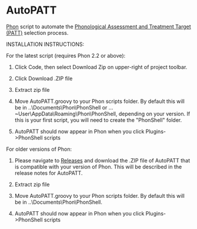 # AutoPATT
[Phon](http://www.phon.ca) script to automate the [Phonological Assessment and Treatment Target (PATT)](https://slhs.sdsu.edu/phont/the-patt/) selection process.

INSTALLATION INSTRUCTIONS:

For the latest script (requires Phon 2.2 or above):
1. Click Code, then select Download Zip on upper-right of project toolbar.

2. Click Download .ZIP file

3. Extract zip file

4. Move AutoPATT.groovy to your Phon scripts folder. By default this will be in ..\Documents\Phon\PhonShell or ... ~User\AppData\Roaming\Phon\PhonShell, depending on your version. If this is your first script, you will need to create the "PhonShell" folder.

5. AutoPATT should now appear in Phon when you click Plugins->PhonShell scripts

For older versions of Phon:
1. Please navigate to [Releases](https://github.com/rayamberg/AutoPATT/releases) and download the .ZIP file of AutoPATT that is compatible with your version of Phon. This will be described in the release notes for AutoPATT.

2. Extract zip file

3. Move AutoPATT.groovy to your Phon scripts folder. By default this will be in ..\Documents\Phon\PhonShell.

4. AutoPATT should now appear in Phon when you click Plugins->PhonShell scripts
